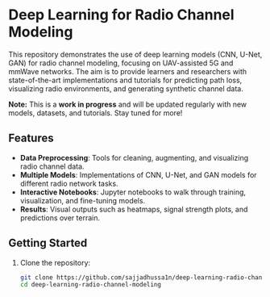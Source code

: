 # Deep Learning for Radio Channel Modeling

This repository demonstrates the use of deep learning models (CNN, U-Net, GAN) for radio channel modeling, focusing on UAV-assisted 5G and mmWave networks. The aim is to provide learners and researchers with state-of-the-art implementations and tutorials for predicting path loss, visualizing radio environments, and generating synthetic channel data.

**Note:** This is a **work in progress** and will be updated regularly with new models, datasets, and tutorials. Stay tuned for more!

## Features
- **Data Preprocessing**: Tools for cleaning, augmenting, and visualizing radio channel data.
- **Multiple Models**: Implementations of CNN, U-Net, and GAN models for different radio network tasks.
- **Interactive Notebooks**: Jupyter notebooks to walk through training, visualization, and fine-tuning models.
- **Results**: Visual outputs such as heatmaps, signal strength plots, and predictions over terrain.

## Getting Started
1. Clone the repository:
   ```bash
   git clone https://github.com/sajjadhussa1n/deep-learning-radio-channel-modeling.git
   cd deep-learning-radio-channel-modeling
